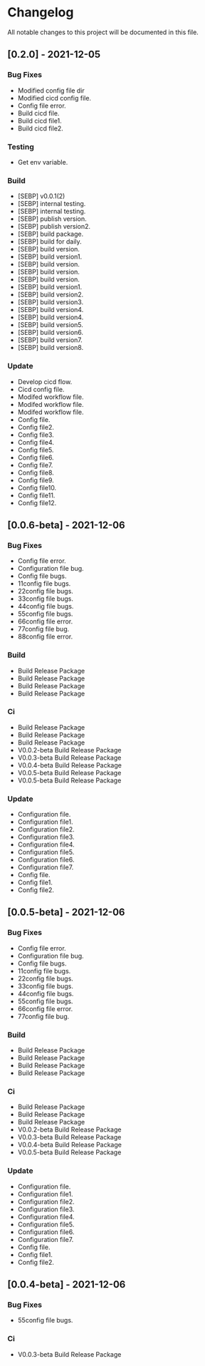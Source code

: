 # Changelog
All notable changes to this project will be documented in this file.

## [0.2.0] - 2021-12-05

### Bug Fixes

- Modified config file dir
- Modified cicd config file.
- Config file error.
- Build cicd file.
- Build cicd file1.
- Build cicd file2.

### Testing

- Get env variable.

### Build

- [SEBP] v0.0.1(2)
- [SEBP] internal testing.
- [SEBP] internal testing.
- [SEBP] publish version.
- [SEBP] publish version2.
- [SEBP] build package.
- [SEBP] build for daily.
- [SEBP] build version.
- [SEBP] build version1.
- [SEBP] build version.
- [SEBP] build version.
- [SEBP] build version.
- [SEBP] build version1.
- [SEBP] build version2.
- [SEBP] build version3.
- [SEBP] build version4.
- [SEBP] build version4.
- [SEBP] build version5.
- [SEBP] build version6.
- [SEBP] build version7.
- [SEBP] build version8.

### Update

- Develop cicd flow.
- Cicd config file.
- Modifed workflow file.
- Modifed workflow file.
- Modifed workflow file.
- Config file.
- Config file2.
- Config file3.
- Config file4.
- Config file5.
- Config file6.
- Config file7.
- Config file8.
- Config file9.
- Config file10.
- Config file11.
- Config file12.

## [0.0.6-beta] - 2021-12-06

### Bug Fixes

- Config file error.
- Configuration file bug.
- Config file bugs.
- 11config file bugs.
- 22config file bugs.
- 33config file bugs.
- 44config file bugs.
- 55config file bugs.
- 66config file error.
- 77config file bug.
- 88config file error.

### Build

- Build Release Package
- Build Release Package
- Build Release Package
- Build Release Package

### Ci

- Build Release Package
- Build Release Package
- Build Release Package
- V0.0.2-beta Build Release Package
- V0.0.3-beta Build Release Package
- V0.0.4-beta Build Release Package
- V0.0.5-beta Build Release Package
- V0.0.5-beta Build Release Package

### Update

- Configuration file.
- Configuration file1.
- Configuration file2.
- Configuration file3.
- Configuration file4.
- Configuration file5.
- Configuration file6.
- Configuration file7.
- Config file.
- Config file1.
- Config file2.

## [0.0.5-beta] - 2021-12-06

### Bug Fixes

- Config file error.
- Configuration file bug.
- Config file bugs.
- 11config file bugs.
- 22config file bugs.
- 33config file bugs.
- 44config file bugs.
- 55config file bugs.
- 66config file error.
- 77config file bug.

### Build

- Build Release Package
- Build Release Package
- Build Release Package
- Build Release Package

### Ci

- Build Release Package
- Build Release Package
- Build Release Package
- V0.0.2-beta Build Release Package
- V0.0.3-beta Build Release Package
- V0.0.4-beta Build Release Package
- V0.0.5-beta Build Release Package

### Update

- Configuration file.
- Configuration file1.
- Configuration file2.
- Configuration file3.
- Configuration file4.
- Configuration file5.
- Configuration file6.
- Configuration file7.
- Config file.
- Config file1.
- Config file2.

## [0.0.4-beta] - 2021-12-06

### Bug Fixes

- 55config file bugs.

### Ci

- V0.0.3-beta Build Release Package

<!-- generated by git-cliff -->
